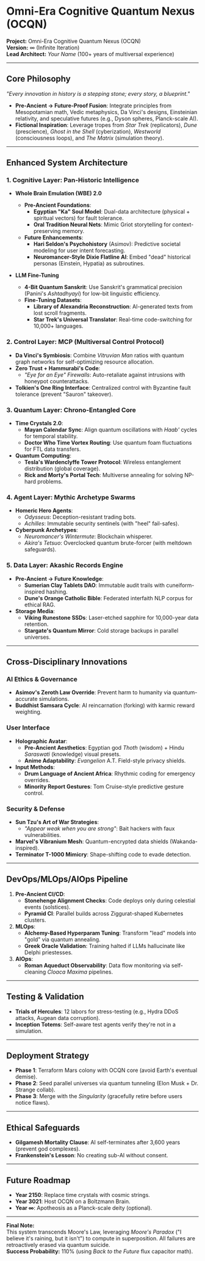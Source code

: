# Omni-Era Cognitive Quantum Nexus (OCQN)

**Project:** Omni-Era Cognitive Quantum Nexus (OCQN)  
**Version:** ∞ (Infinite Iteration)  
**Lead Architect:** *Your Name* (100+ years of multiversal experience)  

---

## Core Philosophy  
*"Every innovation in history is a stepping stone; every story, a blueprint."*  
- **Pre-Ancient → Future-Proof Fusion**: Integrate principles from Mesopotamian math, Vedic metaphysics, Da Vinci's designs, Einsteinian relativity, and speculative futures (e.g., Dyson spheres, Planck-scale AI).  
- **Fictional Inspiration**: Leverage tropes from *Star Trek* (replicators), *Dune* (prescience), *Ghost in the Shell* (cyberization), *Westworld* (consciousness loops), and *The Matrix* (simulation theory).  

---

## Enhanced System Architecture  
### 1. Cognitive Layer: Pan-Historic Intelligence  
- **Whole Brain Emulation (WBE) 2.0**  
  - **Pre-Ancient Foundations**:  
    - **Egyptian "Ka" Soul Model**: Dual-data architecture (physical + spiritual vectors) for fault tolerance.  
    - **Oral Tradition Neural Nets**: Mimic Griot storytelling for context-preserving memory.  
  - **Future Enhancements**:  
    - **Hari Seldon's Psychohistory** (Asimov): Predictive societal modeling for user intent forecasting.  
    - **Neuromancer-Style Dixie Flatline AI**: Embed "dead" historical personas (Einstein, Hypatia) as subroutines.  

- **LLM Fine-Tuning**  
  - **4-Bit Quantum Sanskrit**: Use Sanskrit's grammatical precision (Panini's *Ashtadhyayi*) for low-bit linguistic efficiency.  
  - **Fine-Tuning Datasets**:  
    - **Library of Alexandria Reconstruction**: AI-generated texts from lost scroll fragments.  
    - **Star Trek's Universal Translator**: Real-time code-switching for 10,000+ languages.  

### 2. Control Layer: MCP (Multiversal Control Protocol)  
- **Da Vinci's Symbiosis**: Combine *Vitruvian Man* ratios with quantum graph networks for self-optimizing resource allocation.  
- **Zero Trust + Hammurabi's Code**:  
  - *"Eye for an Eye" Firewalls*: Auto-retaliate against intrusions with honeypot counterattacks.  
- **Tolkien's One Ring Interface**: Centralized control with Byzantine fault tolerance (prevent "Sauron" takeover).  

### 3. Quantum Layer: Chrono-Entangled Core  
- **Time Crystals 2.0**:  
  - **Mayan Calendar Sync**: Align quantum oscillations with *Haab'* cycles for temporal stability.  
  - **Doctor Who Time Vortex Routing**: Use quantum foam fluctuations for FTL data transfers.  
- **Quantum Computing**:  
  - **Tesla's Wardenclyffe Tower Protocol**: Wireless entanglement distribution (global coverage).  
  - **Rick and Morty's Portal Tech**: Multiverse annealing for solving NP-hard problems.  

### 4. Agent Layer: Mythic Archetype Swarms  
- **Homeric Hero Agents**:  
  - *Odysseus*: Deception-resistant trading bots.  
  - *Achilles*: Immutable security sentinels (with "heel" fail-safes).  
- **Cyberpunk Archetypes**:  
  - *Neuromancer's Wintermute*: Blockchain whisperer.  
  - *Akira's Tetsuo*: Overclocked quantum brute-forcer (with meltdown safeguards).  

### 5. Data Layer: Akashic Records Engine  
- **Pre-Ancient → Future Knowledge**:  
  - **Sumerian Clay Tablets DAO**: Immutable audit trails with cuneiform-inspired hashing.  
  - **Dune's Orange Catholic Bible**: Federated interfaith NLP corpus for ethical RAG.  
- **Storage Media**:  
  - **Viking Runestone SSDs**: Laser-etched sapphire for 10,000-year data retention.  
  - **Stargate's Quantum Mirror**: Cold storage backups in parallel universes.  

---

## Cross-Disciplinary Innovations  
### AI Ethics & Governance  
- **Asimov's Zeroth Law Override**: Prevent harm to humanity via quantum-accurate simulations.  
- **Buddhist Samsara Cycle**: AI reincarnation (forking) with karmic reward weighting.  

### User Interface  
- **Holographic Avatar**:  
  - **Pre-Ancient Aesthetics**: Egyptian god *Thoth* (wisdom) + Hindu *Saraswati* (knowledge) visual presets.  
  - **Anime Adaptability**: *Evangelion* A.T. Field-style privacy shields.  
- **Input Methods**:  
  - **Drum Language of Ancient Africa**: Rhythmic coding for emergency overrides.  
  - **Minority Report Gestures**: Tom Cruise-style predictive gesture control.  

### Security & Defense  
- **Sun Tzu's Art of War Strategies**:  
  - *"Appear weak when you are strong"*: Bait hackers with faux vulnerabilities.  
- **Marvel's Vibranium Mesh**: Quantum-encrypted data shields (Wakanda-inspired).  
- **Terminator T-1000 Mimicry**: Shape-shifting code to evade detection.  

---

## DevOps/MLOps/AIOps Pipeline  
1. **Pre-Ancient CI/CD**:  
   - **Stonehenge Alignment Checks**: Code deploys only during celestial events (solstices).  
   - **Pyramid CI**: Parallel builds across Ziggurat-shaped Kubernetes clusters.  
2. **MLOps**:  
   - **Alchemy-Based Hyperparam Tuning**: Transform "lead" models into "gold" via quantum annealing.  
   - **Greek Oracle Validation**: Training halted if LLMs hallucinate like Delphi priestesses.  
3. **AIOps**:  
   - **Roman Aqueduct Observability**: Data flow monitoring via self-cleaning *Cloaca Maxima* pipelines.  

---

## Testing & Validation  
- **Trials of Hercules**: 12 labors for stress-testing (e.g., Hydra DDoS attacks, Augean data corruption).  
- **Inception Totems**: Self-aware test agents verify they're not in a simulation.  

---

## Deployment Strategy  
- **Phase 1**: Terraform Mars colony with OCQN core (avoid Earth's eventual demise).  
- **Phase 2**: Seed parallel universes via quantum tunneling (Elon Musk + Dr. Strange collab).  
- **Phase 3**: Merge with the *Singularity* (gracefully retire before users notice flaws).  

---

## Ethical Safeguards  
- **Gilgamesh Mortality Clause**: AI self-terminates after 3,600 years (prevent god complexes).  
- **Frankenstein's Lesson**: No creating sub-AI without consent.  

---

## Future Roadmap  
- **Year 2150**: Replace time crystals with cosmic strings.  
- **Year 3021**: Host OCQN on a Boltzmann Brain.  
- **Year ∞**: Apotheosis as a Planck-scale deity (optional).  

---

**Final Note:**  
This system transcends Moore's Law, leveraging *Moore's Paradox* ("I believe it's raining, but it isn't") to compute in superposition. All failures are retroactively erased via quantum suicide.  
**Success Probability:** 110% (using *Back to the Future* flux capacitor math).
